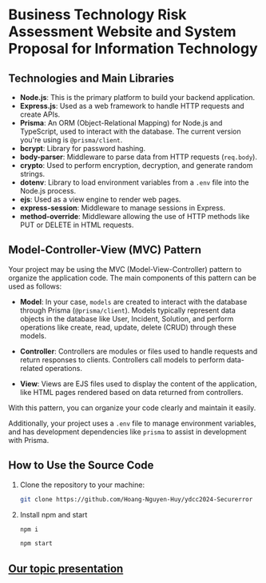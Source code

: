 # Business Technology Risk Assessment Website and System Proposal for Information Technology

## Technologies and Main Libraries

- **Node.js**: This is the primary platform to build your backend application.
- **Express.js**: Used as a web framework to handle HTTP requests and create APIs.
- **Prisma**: An ORM (Object-Relational Mapping) for Node.js and TypeScript, used to interact with the database. The current version you're using is `@prisma/client`.
- **bcrypt**: Library for password hashing.
- **body-parser**: Middleware to parse data from HTTP requests (`req.body`).
- **crypto**: Used to perform encryption, decryption, and generate random strings.
- **dotenv**: Library to load environment variables from a `.env` file into the Node.js process.
- **ejs**: Used as a view engine to render web pages.
- **express-session**: Middleware to manage sessions in Express.
- **method-override**: Middleware allowing the use of HTTP methods like PUT or DELETE in HTML requests.

## Model-Controller-View (MVC) Pattern

Your project may be using the MVC (Model-View-Controller) pattern to organize the application code. The main components of this pattern can be used as follows:

- **Model**: In your case, `models` are created to interact with the database through Prisma (`@prisma/client`). Models typically represent data objects in the database like User, Incident, Solution, and perform operations like create, read, update, delete (CRUD) through these models.

- **Controller**: Controllers are modules or files used to handle requests and return responses to clients. Controllers call models to perform data-related operations.

- **View**: Views are EJS files used to display the content of the application, like HTML pages rendered based on data returned from controllers.

With this pattern, you can organize your code clearly and maintain it easily.

Additionally, your project uses a `.env` file to manage environment variables, and has development dependencies like `prisma` to assist in development with Prisma.

## How to Use the Source Code

1. Clone the repository to your machine:
   ```bash
   git clone https://github.com/Hoang-Nguyen-Huy/ydcc2024-Securerror
   ```
2. Install npm and start
   ```bash
   npm i

   npm start
    ```

## [Our topic presentation](https://www.canva.com/design/DAGCS5j8ABw/jeNw_mpG6-caA9IAYnV7SQ/edit?utm_content=DAGCS5j8ABw&utm_campaign=designshare&utm_medium=link2&utm_source=sharebutton&fbclid=IwZXh0bgNhZW0CMTAAAR13F39p-5qiVb-DXH0FthR56jzT1CpR6dy8G5TjjdQHvqgwCQXEBLIfjlw_aem_ATt5t0xfZGO-pijamhU7BUb-Kf3pcAtNmaSJY0T9_dAh-mQZbUBAcWrxJhKNNTAdRW4hEDIeITzQtCMFoPO-rvTA)
